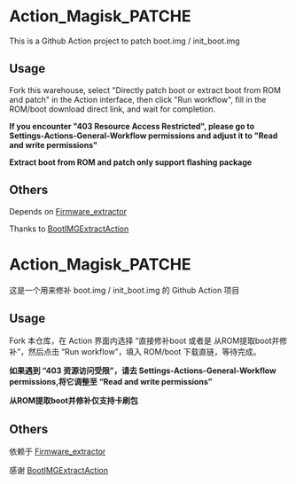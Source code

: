# Action_Magisk_PATCHE

This is a Github Action project to patch boot.img / init_boot.img

## Usage

Fork this warehouse, select "Directly patch boot or extract boot from ROM and patch" in the Action interface, then click "Run workflow", fill in the ROM/boot download direct link, and wait for completion.

**If you encounter "403 Resource Access Restricted", please go to Settings-Actions-General-Workflow permissions and adjust it to "Read and write permissions"**

**Extract boot from ROM and patch only support flashing package**

## Others

Depends on [Firmware_extractor](https://github.com/ShivamKumarJha/Firmware_extractor)

Thanks to [BootIMGExtractAction](https://github.com/tosasitill/BootIMGExtractAction)


# Action_Magisk_PATCHE

这是一个用来修补 boot.img / init_boot.img 的 Github Action 项目

## Usage

Fork 本仓库，在 Action 界面内选择 “直接修补boot 或者是 从ROM提取boot并修补”，然后点击 “Run workflow”，填入 ROM/boot 下载直链，等待完成。

**如果遇到 “403 资源访问受限”，请去 Settings-Actions-General-Workflow permissions,将它调整至 “Read and write permissions”**

**从ROM提取boot并修补仅支持卡刷包**

## Others

依赖于 [Firmware_extractor](https://github.com/ShivamKumarJha/Firmware_extractor)

感谢 [BootIMGExtractAction](https://github.com/tosasitill/BootIMGExtractAction)